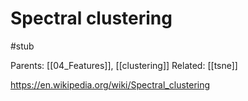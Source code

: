 # Spectral clustering

#stub

Parents: [[04_Features]], [[clustering]]
Related: [[tsne]]

https://en.wikipedia.org/wiki/Spectral_clustering